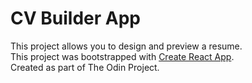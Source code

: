 # CV Builder App

This project allows you to design and preview a resume. <br />
This project was bootstrapped with [Create React App](https://github.com/facebook/create-react-app). <br />
Created as part of The Odin Project.

